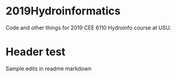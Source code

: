 # 2019Hydroinformatics
Code and other things for 2019 CEE 6110 Hydroinfo course at USU.

# Header test
Sample edits in readme markdown
